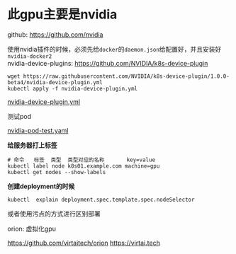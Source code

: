 # 此gpu主要是nvidia

github: https://github.com/nvidia

使用nvidia插件的时候，必须先给`docker`的`daemon.json`给配置好，并且安装好`nvidia-docker2`  
nvidia-device-plugins: https://github.com/NVIDIA/k8s-device-plugin

```
wget https://raw.githubusercontent.com/NVIDIA/k8s-device-plugin/1.0.0-beta4/nvidia-device-plugin.yml
kubectl apply -f nvidia-device-plugin.yml
```
[nvidia-device-plugin.yml](/manifests/example/nvidia/nvidia.yaml)  

测试pod

[nvidia-pod-test.yaml](/manifests/example/nvidia/nvidia-pod-test.yaml)  

**给服务器打上标签**  

```
# 命令   标签  类型  类型对应的名称       key=value
kubectl label node k8s01.example.com machine=gpu
kubectl get nodes --show-labels
```

**创建deployment的时候**  
```
kubectl  explain deployment.spec.template.spec.nodeSelector
```

或者使用污点的方式进行区别部署


orion: 虚拟化gpu

https://github.com/virtaitech/orion
https://virtai.tech
